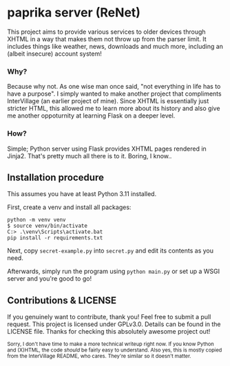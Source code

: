 # paprika server (ReNet)
This project aims to provide various services to older devices through XHTML in a way that makes them not throw up from the parser limit.
It includes things like weather, news, downloads and much more, including an (albeit insecure) account system!

### Why?
Because why not. As one wise man once said, "not everything in life has to have a purpose".
I simply wanted to make another project that compliments InterVillage (an earlier project of mine).
Since XHTML is essentially just stricter HTML, this allowed me to learn more about its history
and also give me another oppoturnity at learning Flask on a deeper level.

### How?
Simple; Python server using Flask provides XHTML pages rendered in Jinja2. That's pretty much all there is to it. Boring, I know..

## Installation procedure
This assumes you have at least Python 3.11 installed.

First, create a venv and install all packages:
```
python -m venv venv
$ source venv/bin/activate
C:> .\venv\Scripts\activate.bat
pip install -r requirements.txt
```
Next, copy ```secret-example.py``` into ```secret.py``` and edit its contents as you need.

Afterwards, simply run the program using ```python main.py``` or set up a WSGI server and you're good to go!

## Contributions & LICENSE
If you genuinely want to contribute, thank you! Feel free to submit a pull request.
This project is licensed under GPLv3.0. Details can be found in the LICENSE file.
Thanks for checking this absolutely awesome project out!

<sup>Sorry, I don't have time to make a more technical writeup right now.
If you know Python and (X)HTML, the code *should* be fairly easy to understand.
Also yes, this is mostly copied from the InterVillage README, who cares. They're similar so it doesn't matter.